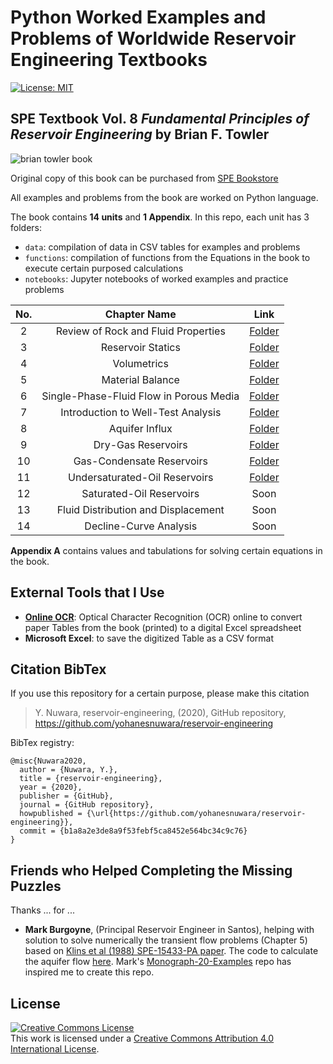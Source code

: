 # Python Worked Examples and Problems of Worldwide Reservoir Engineering Textbooks

[![License: MIT](https://img.shields.io/badge/License-MIT-yellow.svg)](https://opensource.org/licenses/MIT)

## SPE Textbook Vol. 8 *Fundamental Principles of Reservoir Engineering* by Brian F. Towler

![brian towler book](https://user-images.githubusercontent.com/51282928/74505368-89a88e80-4f29-11ea-80a6-e563b6237729.jpg)

Original copy of this book can be purchased from [SPE Bookstore](https://store.spe.org/Fundamental-Principles-of-Reservoir-Engineering-P27.aspx)

All examples and problems from the book are worked on Python language.

The book contains **14 units** and **1 Appendix**. In this repo, each unit has 3 folders: 

* `data`: compilation of data in CSV tables for examples and problems
* `functions`: compilation of functions from the Equations in the book to execute certain purposed calculations
* `notebooks`: Jupyter notebooks of worked examples and practice problems

|**No.**|**Chapter Name**|**Link**|
|:--:|:--:|:--:|
|2|Review of Rock and Fluid Properties|[Folder](https://github.com/yohanesnuwara/reservoir-engineering/tree/master/Unit%202%20Review%20of%20Rock%20and%20Fluid%20Properties)|
|3|Reservoir Statics|[Folder](https://github.com/yohanesnuwara/reservoir-engineering/tree/master/Unit%203%20Reservoir%20Statics)|
|4|Volumetrics|[Folder](https://github.com/yohanesnuwara/reservoir-engineering/tree/master/Unit%204%20Volumetrics)|
|5|Material Balance|[Folder](https://github.com/yohanesnuwara/reservoir-engineering/tree/master/Unit%205%20Material%20Balance/notebook)|
|6|Single-Phase-Fluid Flow in Porous Media|[Folder](https://github.com/yohanesnuwara/reservoir-engineering/tree/master/Unit%206%20Single-Phase-Fluid%20Flow%20in%20Porous%20Media)|
|7|Introduction to Well-Test Analysis|[Folder](https://github.com/yohanesnuwara/reservoir-engineering/tree/master/Unit%207%20Introduction%20to%20Well-Test%20Analysis)|
|8|Aquifer Influx|[Folder](https://github.com/yohanesnuwara/reservoir-engineering/tree/master/Unit%208%20Aquifer%20Influx)|
|9|Dry-Gas Reservoirs|[Folder](https://github.com/yohanesnuwara/reservoir-engineering/tree/master/Unit%209%20Dry-Gas%20Reservoirs)|
|10|Gas-Condensate Reservoirs|[Folder](https://github.com/yohanesnuwara/reservoir-engineering/tree/master/Unit%2010%20Gas-Condensate%20Reservoirs/notebook)|
|11|Undersaturated-Oil Reservoirs|[Folder](https://github.com/yohanesnuwara/reservoir-engineering/tree/master/Unit%2011%20Undersaturated-Oil%20Reservoirs/notebook)|
|12|Saturated-Oil Reservoirs|Soon|
|13|Fluid Distribution and Displacement|Soon|
|14|Decline-Curve Analysis|Soon|

**Appendix A** contains values and tabulations for solving certain equations in the book. 

## External Tools that I Use

* [**Online OCR**](https://www.onlineocr.net/): Optical Character Recognition (OCR) online to convert paper Tables from the book (printed) to a digital Excel spreadsheet 
* **Microsoft Excel**: to save the digitized Table as a CSV format 

## Citation BibTex

If you use this repository for a certain purpose, please make this citation

> Y. Nuwara, reservoir-engineering, (2020), GitHub repository, https://github.com/yohanesnuwara/reservoir-engineering

BibTex registry:

```
@misc{Nuwara2020,
  author = {Nuwara, Y.},
  title = {reservoir-engineering},
  year = {2020},
  publisher = {GitHub},
  journal = {GitHub repository},
  howpublished = {\url{https://github.com/yohanesnuwara/reservoir-engineering}},
  commit = {b1a8a2e3de8a9f53febf5ca8452e564bc34c9c76}
}
```

## Friends who Helped Completing the Missing Puzzles

Thanks ... for ...

* **Mark Burgoyne**, (Principal Reservoir Engineer in Santos), helping with solution to solve numerically the transient flow problems (Chapter 5) based on [Klins et al (1988) SPE-15433-PA paper](https://www.onepetro.org/journal-paper/SPE-15433-PA). The code to calculate the aquifer flow [here](https://github.com/yohanesnuwara/reservoir-engineering/blob/master/Unit%206%20Single-Phase-Fluid%20Flow%20in%20Porous%20Media/functions/aquifer_flow.py). Mark's [Monograph-20-Examples](https://github.com/vinomarkus/Monograph-20-Examples) repo has inspired me to create this repo. 

## License

<a rel="license" href="http://creativecommons.org/licenses/by/4.0/"><img alt="Creative Commons License" style="border-width:0" src="https://licensebuttons.net/l/by-nc-sa/3.0/88x31.png" /></a><br />This work is licensed under a <a rel="license" href="http://creativecommons.org/licenses/by/4.0/">Creative Commons Attribution 4.0 International License</a>.
